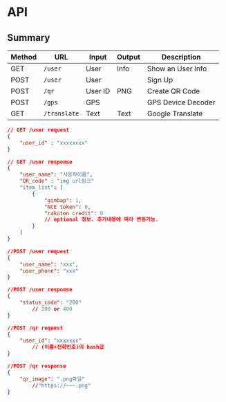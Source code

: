 # API

## Summary

| Method | URL          | Input   | Output | Description        |
| ------ | ------------ | ------- | ------ | ------------------ |
| GET    | `/user`      | User    | Info   | Show an User Info  |
| POST   | `/user`      | User    |        | Sign Up            |
| POST   | `/qr`        | User ID | PNG    | Create QR Code     |
| POST   | `/gps`       | GPS     |        | GPS Device Decoder |
| GET    | `/translate` | Text    | Text   | Google Translate   |





```json
// GET /user request
{
    "user_id" : "xxxxxxxx"
}
```

```json
// GET /user response
{
    "user_name": "사용자이름",
    "QR_code" : "img url링크"
    "item_list": [
    	{
			"gimbap": 1,
    		"NCE token": 0,
    		"rakuten credit": 0
    		// optional 정보. 추가내용에 따라 변동가능.
		}
    ]
}
```



```json
//POST /user request
{
    "user_name": "xxx",
    "user_phone": "xxx"
}
```

```json
//POST /user response
{
    "status_code": "200"
    	// 200 or 400
}
```





```json
//POST /qr request
{
    "user_id": "xxxxxxx"
    	// (이름+전화번호)의 hash값
}
```

```json
//POST /qr response
{
    "qr_image": ".png파일"
     	//"https://~~~.png"
}
```

